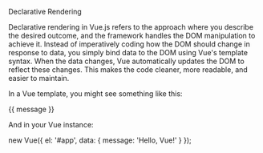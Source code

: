 Declarative Rendering

Declarative rendering in Vue.js refers to the approach where you describe the desired outcome, and the framework handles the DOM manipulation to achieve it. Instead of imperatively coding how the DOM should change in response to data, you simply bind data to the DOM using Vue's template syntax. When the data changes, Vue automatically updates the DOM to reflect these changes. This makes the code cleaner, more readable, and easier to maintain.

In a Vue template, you might see something like this:

<div id="app">
  <p>{{ message }}</p>
</div>

And in your Vue instance:

new Vue({
  el: '#app',
  data: {
    message: 'Hello, Vue!'
  }
});